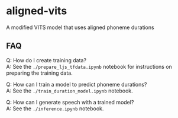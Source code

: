 # aligned-vits
A modified VITS model that uses aligned phoneme durations

## FAQ

Q: How do I create training data?  
A: See the `./prepare_ljs_tfdata.ipynb` notebook for instructions on preparing the training data.

Q: How can I train a model to predict phoneme durations?  
A: See the `./train_duration_model.ipynb` notebook.

Q: How can I generate speech with a trained model?  
A: See the `./inference.ipynb` notebook.
